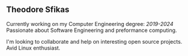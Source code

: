 ## Theodore Sfikas
Currently working on my Computer Engineering degree: *2019-2024*  
Passionate about Software Engineering and preformance computing.  
  
I'm looking to collaborate and help on interesting open source projects.  
Avid Linux enthusiast.  
